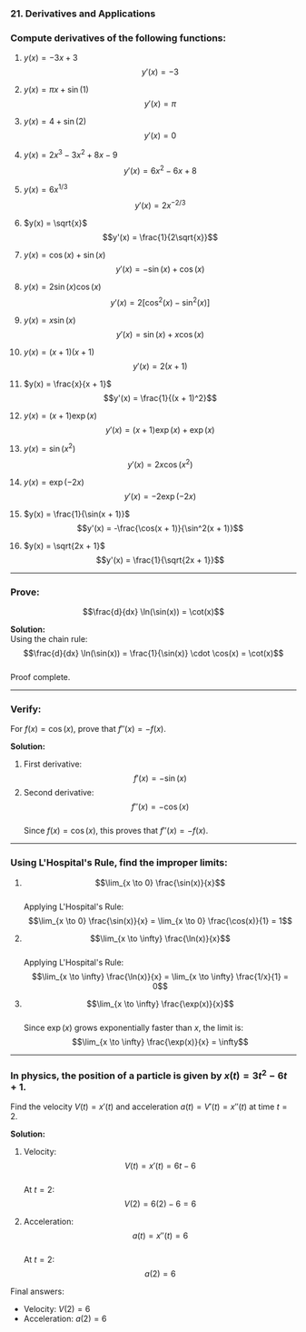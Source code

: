 ### 21. Derivatives and Applications

### Compute derivatives of the following functions:

1. $y(x) = -3x + 3$  
   $$y'(x) = -3$$

2. $y(x) = \pi x + \sin(1)$  
   $$y'(x) = \pi$$

3. $y(x) = 4 + \sin(2)$  
   $$y'(x) = 0$$

4. $y(x) = 2x^3 - 3x^2 + 8x - 9$  
   $$y'(x) = 6x^2 - 6x + 8$$

5. $y(x) = 6x^{1/3}$  
   $$y'(x) = 2x^{-2/3}$$

6. $y(x) = \sqrt{x}$  
   $$y'(x) = \frac{1}{2\sqrt{x}}$$

7. $y(x) = \cos(x) + \sin(x)$  
   $$y'(x) = -\sin(x) + \cos(x)$$

8. $y(x) = 2\sin(x)\cos(x)$  
   $$y'(x) = 2[\cos^2(x) - \sin^2(x)]$$

9. $y(x) = x\sin(x)$  
   $$y'(x) = \sin(x) + x\cos(x)$$

10. $y(x) = (x + 1)(x + 1)$  
    $$y'(x) = 2(x + 1)$$

11. $y(x) = \frac{x}{x + 1}$  
    $$y'(x) = \frac{1}{(x + 1)^2}$$

12. $y(x) = (x + 1)\exp(x)$  
    $$y'(x) = (x + 1)\exp(x) + \exp(x)$$

13. $y(x) = \sin(x^2)$  
    $$y'(x) = 2x\cos(x^2)$$

14. $y(x) = \exp(-2x)$  
    $$y'(x) = -2\exp(-2x)$$

15. $y(x) = \frac{1}{\sin(x + 1)}$  
    $$y'(x) = -\frac{\cos(x + 1)}{\sin^2(x + 1)}$$

16. $y(x) = \sqrt{2x + 1}$  
    $$y'(x) = \frac{1}{\sqrt{2x + 1}}$$

---

### Prove: 

$$\frac{d}{dx} \ln(\sin(x)) = \cot(x)$$  

**Solution:**  
Using the chain rule:  
$$\frac{d}{dx} \ln(\sin(x)) = \frac{1}{\sin(x)} \cdot \cos(x) = \cot(x)$$  
Proof complete.

---

### Verify:  
For $f(x) = \cos(x)$, prove that $f''(x) = -f(x)$.

**Solution:**  
1. First derivative:  
   $$f'(x) = -\sin(x)$$  
2. Second derivative:  
   $$f''(x) = -\cos(x)$$  
Since $f(x) = \cos(x)$, this proves that $f''(x) = -f(x)$.  

---

### Using L'Hospital's Rule, find the improper limits:

1. $$\lim_{x \to 0} \frac{\sin(x)}{x}$$  
   Applying L'Hospital's Rule:  
   $$\lim_{x \to 0} \frac{\sin(x)}{x} = \lim_{x \to 0} \frac{\cos(x)}{1} = 1$$  

2. $$\lim_{x \to \infty} \frac{\ln(x)}{x}$$  
   Applying L'Hospital's Rule:  
   $$\lim_{x \to \infty} \frac{\ln(x)}{x} = \lim_{x \to \infty} \frac{1/x}{1} = 0$$  

3. $$\lim_{x \to \infty} \frac{\exp(x)}{x}$$  
   Since $\exp(x)$ grows exponentially faster than $x$, the limit is:  
   $$\lim_{x \to \infty} \frac{\exp(x)}{x} = \infty$$  

---

### In physics, the position of a particle is given by $x(t) = 3t^2 - 6t + 1$.  

Find the velocity $V(t) = x'(t)$ and acceleration $a(t) = V'(t) = x''(t)$ at time $t = 2$.

**Solution:**  
1. Velocity:  
   $$V(t) = x'(t) = 6t - 6$$  
   At $t = 2$:  
   $$V(2) = 6(2) - 6 = 6$$  

2. Acceleration:  
   $$a(t) = x''(t) = 6$$  
   At $t = 2$:  
   $$a(2) = 6$$  

Final answers:  
- Velocity: $V(2) = 6$  
- Acceleration: $a(2) = 6$
